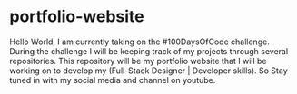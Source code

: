 # portfolio-website
Hello World, I am currently taking on the #100DaysOfCode challenge. During the challenge I will be keeping track of my projects through several repositories.  This repository will be my portfolio website that I will be working on to develop my (Full-Stack Designer | Developer skills). So Stay tuned in with my social media and channel on youtube.
